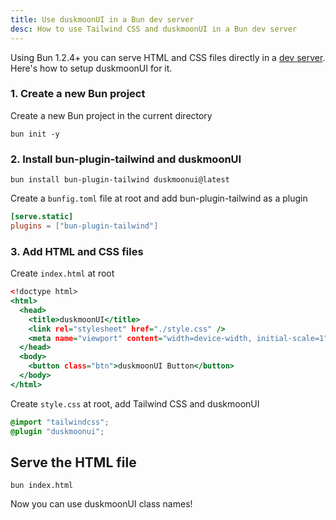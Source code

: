 ```yaml
---
title: Use duskmoonUI in a Bun dev server
desc: How to use Tailwind CSS and duskmoonUI in a Bun dev server
---
```


<script>
  import Translate from "$components/Translate.svelte"
</script>

Using Bun 1.2.4+ you can serve HTML and CSS files directly in a [dev server](https://bun.sh/docs/bundler/fullstack). Here's how to setup duskmoonUI for it.

### 1. Create a new Bun project

Create a new Bun project in the current directory

```sh:Terminal
bun init -y
```

### 2. Install bun-plugin-tailwind and duskmoonUI

```sh:Terminal
bun install bun-plugin-tailwind duskmoonui@latest
```

Create a `bunfig.toml` file at root and add bun-plugin-tailwind as a plugin

```toml:bunfig.toml
[serve.static]
plugins = ["bun-plugin-tailwind"]
```

### 3. Add HTML and CSS files

Create `index.html` at root

```html:index.html
<!doctype html>
<html>
  <head>
    <title>duskmoonUI</title>
    <link rel="stylesheet" href="./style.css" />
    <meta name="viewport" content="width=device-width, initial-scale=1" />
  </head>
  <body>
    <button class="btn">duskmoonUI Button</button>
  </body>
</html>
```

Create `style.css` at root, add Tailwind CSS and duskmoonUI

```postcss:style.css
@import "tailwindcss";
@plugin "duskmoonui";
```

## Serve the HTML file

```sh:Terminal
bun index.html
```

Now you can use duskmoonUI class names!

